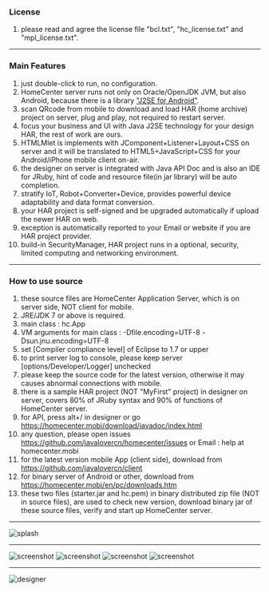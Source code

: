 ### License
1. please read and agree the license file "bcl.txt", "hc_license.txt" and "mpl_license.txt".

***
### Main Features

1. just double-click to run, no configuration.
2. HomeCenter server runs not only on Oracle/OpenJDK JVM, but also Android, because there is a library ["J2SE for Android"](https://github.com/javalovercn/j2se_for_android).
3. scan QRcode from mobile to download and load HAR (home archive) project on server, plug and play, not required to restart server.
4. focus your business and UI with Java J2SE technology for your design HAR, the rest of work are ours.
5. HTMLMlet is implements with JComponent+Listener+Layout+CSS on server and it will be translated to HTML5+JavaScript+CSS for your Android/iPhone mobile client on-air.
6. the designer on server is integrated with Java API Doc and is also an IDE for JRuby, hint of code and resource file(in jar library) will be auto completion.
7. stratify IoT, Robot+Converter+Device, provides powerful device adaptability and data format conversion.
8. your HAR project is self-signed and be upgraded automatically if upload the newer HAR on web.
9. exception is automatically reported to your Email or website if you are HAR project provider.
10. build-in SecurityManager, HAR project runs in a optional, security, limited computing and networking environment.

***
### How to use source

1. these source files are HomeCenter Application Server, which is on server side, NOT client for mobile.
2. JRE/JDK 7 or above is required.
3. main class : hc.App
4. VM arguments for main class : -Dfile.encoding=UTF-8 -Dsun.jnu.encoding=UTF-8
5. set [Compiler compliance level] of Eclipse to 1.7 or upper
6. to print server log to console, please keep server [options/Developer/Logger] unchecked
7. please keep the source code for the latest version, otherwise it may causes abnormal connections with mobile.
8. there is a sample HAR project (NOT "MyFirst" project) in designer on server, covers 80% of JRuby syntax and 90% of functions of HomeCenter server.
9. for API, press alt+/ in designer or go https://homecenter.mobi/download/javadoc/index.html
10. any question, please open issues https://github.com/javalovercn/homecenter/issues or Email : help at homecenter.mobi
11. for the latest version mobile App (client side), download from https://github.com/javalovercn/client
12. for binary server of Android or other, download from https://homecenter.mobi/en/pc/downloads.htm
13. these two files (starter.jar and hc.pem) in binary distributed zip file (NOT in source files), are used to check new version, download binary jar of these source files, verify and start up HomeCenter server.

***

![splash](https://homecenter.mobi/images/splash_n_txt.png)

***

![screenshot](https://homecenter.mobi/images/sc6.png)
![screenshot](https://homecenter.mobi/images/sc8.png)
![screenshot](https://homecenter.mobi/images/sc7.png)
![screenshot](https://homecenter.mobi/images/sc9.png)

***

![designer](https://homecenter.mobi/images/usage/pc_designer.png)